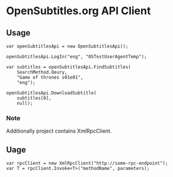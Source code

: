 # OpenSubtitles.org API Client

## Usage
```
var openSubtitlesApi = new OpenSubtitlesApi();

openSubtitlesApi.LogIn("eng", "OSTestUserAgentTemp");

var subtitles = openSubtitlesApi.FindSubtitles(
    SearchMethod.Qeury,
    "Game of thrones s01e01",
    "eng");

openSubtitlesApi.DownloadSubtitle(
    subtitles[0],
    null);
```

### Note
Additionally project contains XmlRpcClient.

## Uage
```
var rpcClient = new XmlRpcClient("http://some-rpc-endpoint");
var T = rpcClient.Invoke<T>("methodName", parameters);
```
